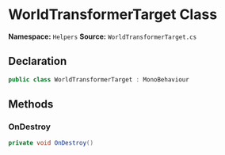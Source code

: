 # WorldTransformerTarget Class

**Namespace:** `Helpers`
**Source:** `WorldTransformerTarget.cs`

## Declaration

```csharp
public class WorldTransformerTarget : MonoBehaviour
```

## Methods

### OnDestroy

```csharp
private void OnDestroy()
```

